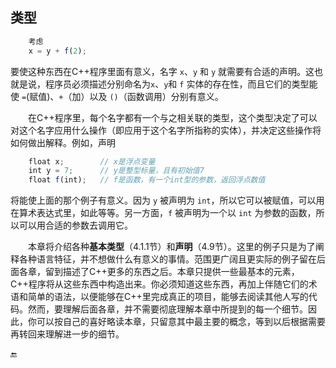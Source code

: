 ## 类型

```javascript
    考虑
    x = y + f(2);
```

要使这种东西在C++程序里面有意义，名字 `x`、`y` 和 `y` 就需要有合适的声明。这也就是说，程序员必须描述分别命名为`x`、`y`和 `f` 实体的存在性，而且它们的类型能使 `=`\(赋值\)、`+`（加）以及 `()`（函数调用）分别有意义。

  在C++程序里，每个名字都有一个与之相关联的类型，这个类型决定了可以对这个名字应用什么操作（即应用于这个名字所指称的实体），并决定这些操作将如何做出解释。例如，声明

```javascript
    float x;        // x是浮点变量
    int y = 7;      // y是整型标量，且有初始值7
    float f(int);   // f是函数，有一个int型的参数，返回浮点数值
```

将能使上面的那个例子有意义。因为 `y` 被声明为 `int`，所以它可以被赋值，可以用在算术表达式里，如此等等。另一方面，`f` 被声明为一个以 `int` 为参数的函数，所以可以用合适的参数去调用它。

  本章将介绍各种**基本类型**（4.1.1节）和**声明**（4.9节）。这里的例子只是为了阐释各种语言特征，并不想做什么有意义的事情。范围更广阔且更实际的例子留在后面各章，留到描述了C++更多的东西之后。本章只提供一些最基本的元素，C++程序将从这些东西中构造出来。你必须知道这些东西，再加上伴随它们的术语和简单的语法，以便能够在C++里完成真正的项目，能够去阅读其他人写的代码。然而，要理解后面各章，并不需要彻底理解本章中所提到的每一个细节。因此，你可以按自己的喜好略读本章，只留意其中最主要的概念，等到以后根据需要再转回来理解进一步的细节。

🔚

